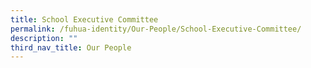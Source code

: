 ```yaml
---
title: School Executive Committee
permalink: /fuhua-identity/Our-People/School-Executive-Committee/
description: ""
third_nav_title: Our People
---
```

